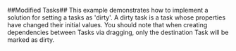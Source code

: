##Modified Tasks##
This example demonstrates how to implement a solution for setting a tasks as 'dirty'. A dirty task is a task whose properties have changed their initial values. You should note that when creating dependencies between Tasks via dragging, only the destination Task will be marked as dirty.